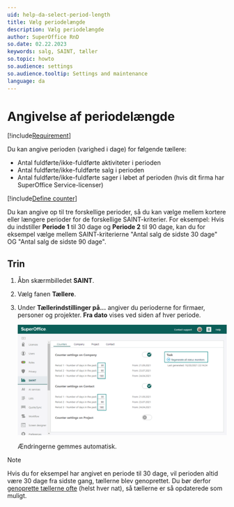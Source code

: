 ```yaml
---
uid: help-da-select-period-length
title: Vælg periodelængde
description: Vælg periodelængde
author: SuperOffice RnD
so.date: 02.22.2023
keywords: salg, SAINT, tæller
so.topic: howto
so.audience: settings
so.audience.tooltip: Settings and maintenance
language: da
---
```


# Angivelse af periodelængde

[!include[Requirement](../includes/note-saint-req.md)]

Du kan angive perioden (varighed i dage) for følgende tællere:

* Antal fuldførte/ikke-fuldførte aktiviteter i perioden
* Antal fuldførte/ikke-fuldførte salg i perioden
* Antal fuldførte/ikke-fuldførte sager i løbet af perioden (hvis dit firma har SuperOffice Service-licenser)

[!include[Define counter](../../../learn/includes/def-counter.md)]

Du kan angive op til tre forskellige perioder, så du kan vælge mellem kortere eller længere perioder for de forskellige SAINT-kriterier. For eksempel: Hvis du indstiller **Periode 1** til 30 dage og **Periode 2** til 90 dage, kan du for eksempel vælge mellem SAINT-kriterierne "Antal salg de sidste 30 dage" OG "Antal salg de sidste 90 dage".

## Trin

1. Åbn skærmbilledet **SAINT**.

2. Vælg fanen **Tællere**.

3. Under **Tællerindstillinger på...** angiver du perioderne for firmaer, personer og projekter. **Fra dato** vises ved siden af hver periode.

    ![Rediger tællerindstillingerne på fanen Tællere -screenshot][img1]

    Ændringerne gemmes automatisk.

> [!NOTE]
> Hvis du for eksempel har angivet en periode til 30 dage, vil perioden altid være 30 dage fra sidste gang, tællerne blev genoprettet. Du bør derfor [genoprette tællerne ofte][2] (helst hver nat), så tællerne er så opdaterede som muligt.

<!-- Referenced links -->
[2]: manage-status-monitors.md

<!-- Referenced images -->
[img1]: ../../../../../media/loc/en/sale/admin-saint-counters.png
